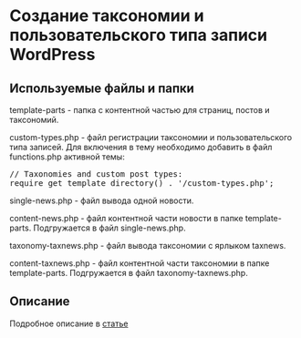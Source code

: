 <h1>Создание таксономии и пользовательского типа записи WordPress</h1>
<h2>Используемые файлы и папки</h2>
<p>template-parts - папка с контентной частью для страниц, постов и таксономий.</p>
<p>custom-types.php - файл регистрации таксономии и пользовательского типа записей. Для включения в тему необходимо добавить в файл functions.php активной темы:</p>
<pre>
// Taxonomies and custom post types:
require get_template_directory() . '/custom-types.php';
</pre>
<p>single-news.php - файл вывода одной новости.</p>
<p>content-news.php - файл контентной части новости в папке template-parts. Подгружается в файл single-news.php.</p>
<p>taxonomy-taxnews.php - файл вывода таксономии с ярлыком taxnews.</p>
<p>content-taxnews.php - файл контентной части таксономии в папке template-parts. Подгружается в файл taxonomy-taxnews.php.</p>
<h2>Описание</h2>
<p>Подробное описание в <a href="https://webmikorn.ru/articles/sozdanie-taksonomii-i-polzovatelskogo-tipa-zapisi-wordpress/">статье</a></p>